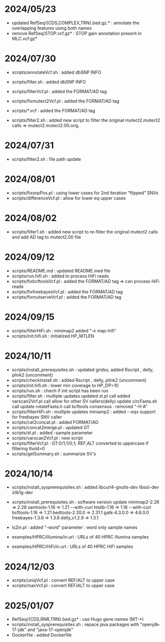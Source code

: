 # 2024/05/23 #

* updated RefSeq/{CDS,COMPLEX,TRN}.bed.gz.* : annotate the overlapping features using both names
* remove  RefSeq/STOP.vcf.gz*               : STOP gain annotation present in MLC.vcf.gz*

# 2024/07/30 #

* scripts/annotateVcf.sh               : added dbSNP INFO
* scripts/filter.sh                    : added dbSNP INFO
* scripts/filterVcf.pl                 : added the FORMAT/AD tag
* scripts/fixmutect2Vcf.pl             : added the FORMAT/AD tag
* scripts/*.vcf                        : added the FORMAT/AD tag

* scripts/filter2.sh                   : added new script to filter the original mutect2.mutect2 calls => mutect2.mutect2.00.orig

# 2024/07/31 #

* scripts/filter2.sh	               : file path update

# 2024/08/01 #

* scripts/fixsnpPos.pl	               : using lower cases for 2nd iteration "flipped" SNVs 
* scripts/differenceVcf.pl             : allow for lower eq upper cases 

# 2024/08/02 #

* scripts/filter1.sh	               : added new script to re-filter the original mutect2 calls and add AD tag to mutect2.00 file

# 2024/09/12 # 

* scripts/README.md                    : updated README.med file
* scripts/run.hifi.sh                  : added to process HiFi reads
* scripts/fixbcftoolsVcf.pl            : added the FORMAT/AD tag => can process HiFi reads
* scripts/fixfreebayesVcf.pl           : added the FORMAT/AD tag
* scripts/fixmutserveVcf.pl            : added the FORMAT/AD tag

# 2024/09/15 #

* scripts/filterHiFi.sh                : minimap2 added "-x map-hifi"
* scripts/init.hifi.sh	               : initialized HP_MTLEN

# 2024/10/11 #

* scripts/install_prerequisites.sh     : updated gridss, added Rscript , delly, plink2 (uncomment)
* scripts/checkInstall.sh              : added Rscript , delly, plink2 (uncomment)
* scripts/init.hifi.sh                 : lower min coverage to HP_DP=10
* scripts/run.sh                       : chech if init script has been run
* scripts/filter.sh                    : multiple updates
                                         updated st.pl call
                                         added varscan2Vcf.pl call
                                         allow for other SV callers(delly)
                                         update circFasta.sh call
                                         update rotateFasta.h call
                                         bcftools consensus : removed "-H A"
* scripts/filterHiFi.sh                : multiple updates
                                         miniamp2 : added --eqx
                                         support for freebayes SNV caller
* scripts/cat2concat.pl                : added FORMAT/AD
* scripts/concat2merge.pl              : updated GT
* scripts/st.pl                        : added -sample parameter
* scripts/varscan2Vcf.pl               : new script
* scripts/filterVcf.pl                 : GT:0/1;1/0;1; REF,ALT converted to uppercase if filtering thold>0
* scripts/getSummary.sh                : summarize SV's

# 2024/10/14 #

* scripts/install_sysprerequisites.sh  : added libcurl4-gnutls-dev libssl-dev zlib1g-dev
* scripts/install_prerequisites.sh     : software version update
                                         minimap2-2.26   => 2.28
                                         samtools-1.16   => 1.21 --with-curl
					 htslib-1.16     => 1.16 --with-curl
                                         bcftools-1.16   => 1.21 
                                         bedtools-2.30.0 => 2.31.1
                                         gatk-4.3.0.0    => 4.6.0.0
                                         freebayes-1.3.6 => 1.3.8
                                         delly_v1.2.9    => 1.3.1
* ls2in.pl                             : added "-word" parameter : word only sample names

* examples/HPRC/Illumina/in.url        : URLs of 40 HPRC Illumina samples
* examples/HPRC/HiFi/in.url            : URLs of	40 HPRC	HiFi     samples

# 2024/12/03 #

* scripts/uniqVcf.pl		       : convert REF/ALT to upper case
* scripts/maxVcf.pl		       : convert REF/ALT to upper case

# 2025/01/07 #

* RefSeq/{CDS,RNR,TRN}.bed.gz*         : use Hugo gene names (MT-*)  
* scripts/install_sysprerequisites.sh  : repace java packages with "openjdk-17-jdk"  and "java-17-openjdk"
* Dockerfile                           : added Dockerfile
